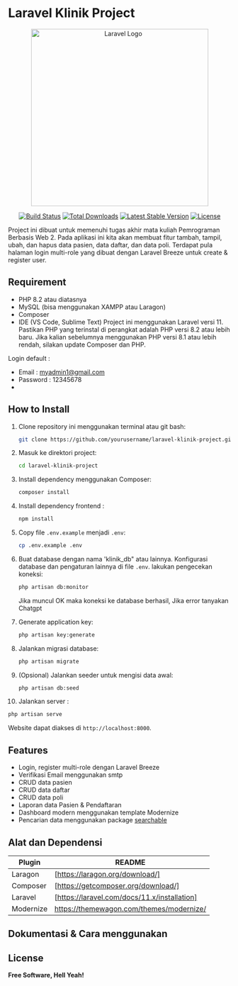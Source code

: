 # Laravel Klinik Project

<p align="center"><a href="https://laravel.com" target="_blank"><img src="https://raw.githubusercontent.com/laravel/art/master/logo-lockup/5%20SVG/2%20CMYK/1%20Full%20Color/laravel-logolockup-cmyk-red.svg" width="400" alt="Laravel Logo"></a></p>

<p align="center">
<a href="https://github.com/laravel/framework/actions"><img src="https://github.com/laravel/framework/workflows/tests/badge.svg" alt="Build Status"></a>
<a href="https://packagist.org/packages/laravel/framework"><img src="https://img.shields.io/packagist/dt/laravel/framework" alt="Total Downloads"></a>
<a href="https://packagist.org/packages/laravel/framework"><img src="https://img.shields.io/packagist/v/laravel/framework" alt="Latest Stable Version"></a>
<a href="https://packagist.org/packages/laravel/framework"><img src="https://img.shields.io/packagist/l/laravel/framework" alt="License"></a>
</p>

Project ini dibuat untuk memenuhi tugas akhir mata kuliah Pemrograman Berbasis Web 2. 
Pada aplikasi ini kita akan membuat fitur tambah, tampil, ubah, dan hapus data pasien, data daftar, dan data poli. Terdapat pula halaman login multi-role yang dibuat dengan Laravel Breeze untuk create & register user.

## Requirement
- PHP 8.2 atau diatasnya
- MySQL (bisa menggunakan XAMPP atau Laragon)
- Composer
- IDE (VS Code, Sublime Text)
Project ini menggunakan Laravel versi 11. Pastikan PHP yang terinstal di perangkat adalah PHP versi 8.2 atau lebih baru. Jika kalian sebelumnya menggunakan PHP versi 8.1 atau lebih rendah, silakan update Composer dan PHP.

Login default : 
- Email : myadmin1@gmail.com
- Password : 12345678
- 
## How to Install

1. Clone repository ini menggunakan terminal atau git bash:
   ```bash
   git clone https://github.com/yourusername/laravel-klinik-project.git
   ```
2. Masuk ke direktori project:
   ```bash
   cd laravel-klinik-project
   ```
3. Install dependency menggunakan Composer:
   ```bash
   composer install
   ```
4. Install dependency frontend :
   ```bash
   npm install
   ```
5. Copy file `.env.example` menjadi `.env`:
   ```bash
   cp .env.example .env
   ```
6. Buat database dengan nama 'klinik_db" atau lainnya. Konfigurasi database dan pengaturan lainnya di file `.env`.
   lakukan pengecekan koneksi:
   ```bash
   php artisan db:monitor
   ```
   Jika muncul OK maka koneksi ke database berhasil, Jika error tanyakan Chatgpt

7. Generate application key:
   ```bash
   php artisan key:generate
   ```
8. Jalankan migrasi database:
   ```bash
   php artisan migrate
   ```
9. (Opsional) Jalankan seeder untuk mengisi data awal:
   ```bash
   php artisan db:seed
   ```
10. Jalankan server :
   ```bash
   php artisan serve
   ```
   
Website dapat diakses di `http://localhost:8000`.

## Features

- Login, register multi-role dengan Laravel Breeze
- Verifikasi Email menggunakan smtp
- CRUD data pasien
- CRUD data daftar
- CRUD data poli
- Laporan data Pasien & Pendaftaran 
- Dashboard modern menggunakan template Modernize
- Pencarian data menggunakan package [searchable](https://github.com/nicolaslopezj/searchable)

## Alat dan Dependensi

| Plugin | README |
| ------ | ------ |
| Laragon | [https://laragon.org/download/] |
| Composer | [https://getcomposer.org/download/] |
| Laravel | [https://laravel.com/docs/11.x/installation] |
| Modernize |https://themewagon.com/themes/modernize/ |

## Dokumentasi & Cara menggunakan

## License

**Free Software, Hell Yeah!**
